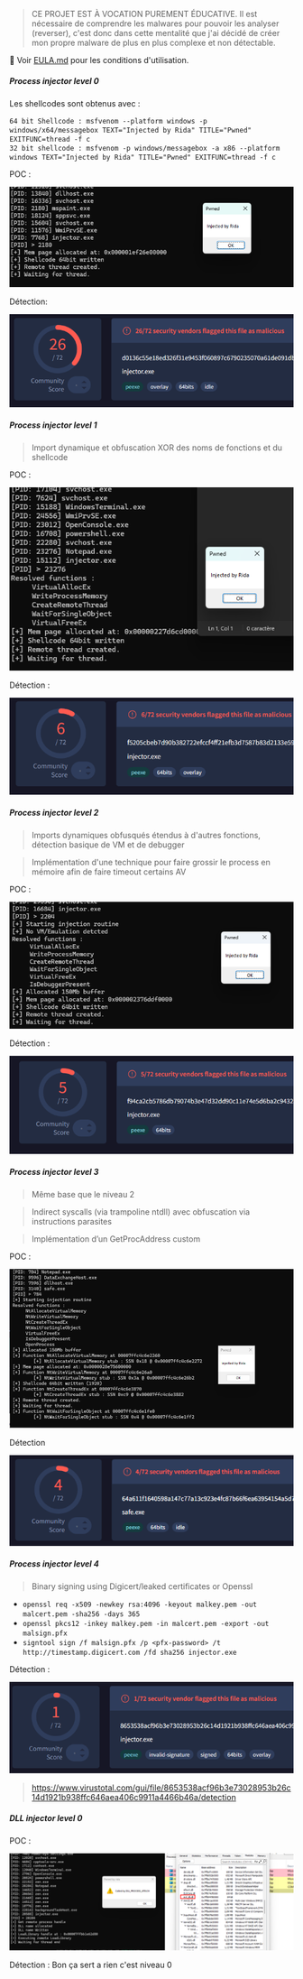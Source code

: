 > CE PROJET EST À VOCATION PUREMENT ÉDUCATIVE. Il est nécessaire de comprendre les malwares pour pouvoir les analyser (reverser), c'est donc dans cette mentalité que j'ai décidé de créer mon propre malware de plus en plus complexe et non détectable.

📄 Voir [EULA.md](./EULA.md) pour les conditions d'utilisation.

##### Process injector level 0
Les shellcodes sont obtenus avec : 
```
64 bit Shellcode : msfvenom --platform windows -p windows/x64/messagebox TEXT="Injected by Rida" TITLE="Pwned" EXITFUNC=thread -f c
32 bit shellcode : msfvenom -p windows/messagebox -a x86 --platform windows TEXT="Injected by Rida" TITLE="Pwned" EXITFUNC=thread -f c
```

POC : 

![image](assets/POC_lvl_0.png)

Détection: 

![alt text](assets/detect_lvl_0.png)

##### Process injector level 1
> Import dynamique et obfuscation XOR des noms de fonctions et du shellcode

POC : 

![image](assets/POC_lvl_1.png)

Détection : 

![image](assets/detect_lvl_1.png)

##### Process injector level 2
> Imports dynamiques obfusqués étendus à d'autres fonctions, détection basique de VM et de debugger

> Implémentation d'une technique pour faire grossir le process en mémoire afin de faire timeout certains AV

POC :

![image](assets/POC_lvl_2.png)

Détection : 

![alt text](assets/detect_lvl_2.png)


##### Process injector level 3
> Même base que le niveau 2

> Indirect syscalls (via trampoline ntdll) avec obfuscation via instructions parasites

> Implémentation d’un GetProcAddress custom

POC : 

![image](assets/POC_lvl_3.png)

Détection

![image](assets/detect_lvl_3.png)

##### Process injector level 4
> Binary signing using Digicert/leaked certificates or Openssl 

- `openssl req -x509 -newkey rsa:4096 -keyout malkey.pem -out malcert.pem -sha256 -days 365`
- `openssl pkcs12 -inkey malkey.pem -in malcert.pem -export -out malsign.pfx`
- `signtool sign /f malsign.pfx /p <pfx-password> /t http://timestamp.digicert.com /fd sha256 injector.exe`

Détection : 

![image](assets/detect_lvl_4.png)

> https://www.virustotal.com/gui/file/8653538acf96b3e73028953b26c14d1921b938ffc646aea406c9911a4466b46a/detection

##### DLL injector level 0
POC : 

![image](assets/POC_DLL_lvl_0.png)

Détection : 
Bon ça sert a rien c'est niveau 0


